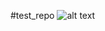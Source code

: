 #test_repo
![alt text](https://i.pinimg.com/originals/e0/12/b0/e012b0148441f55cb9f7bd9ae9cd6cc6.jpg)
